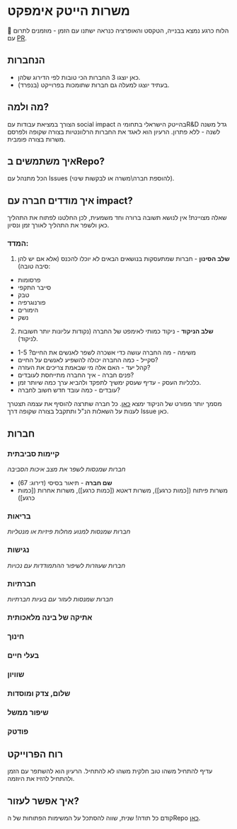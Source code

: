 # משרות הייטק אימפקט
🚧 הלוח כרגע נמצא בבנייה, הטקסט והאופרציה כנראה ישתנו עם הזמן - מוזמנים לתרום עם [PR](https://www.youtube.com/watch?v=rgbCcBNZcdQ).

## הנחברות
- כאן יוצגו 3 החברות הכי טובות לפי הדירוג שלהן.
- בעתיד יוצגו למעלה גם חברות שתומכות בפרוייקט (בנפרד).

## מה ולמה?
הצורך במציאת עבודות עם social impact בהייטק הישראלי בתחומי הR&D גדל משנה לשנה - ללא פתרון.
הרעיון הוא לאגד את החברות הרלוונטיות בצורה שקופה ולפרסם משרות בצורה פומבית.

## איך משתמשים בRepo?
הכל מתנהל עם Issues (להוספת חברה\משרה או לבקשות שינוי).

## איך מודדים חברה עם impact?
שאלה מצויינת! אין לנושא תשובה ברורה וחד משמעית, לכן החלטנו לפתוח את התהליך כאן ולשפר את התהליך לאורך זמן ונסיון.
### המדד:
1. **שלב הסינון** - חברות שמתעסקות בנושאים הבאים לא יוכלו להכנס (אלא אם יש להן סיבה טובה):
  - פרסומות
  - סייבר התקפי
  - טבק
  - פורנוגרפיה
  - הימורים
  - נשק
2. **שלב הניקוד** - ניקוד כמותי לאימפט של החברה (נקודות עליונות יותר חשובות לניקוד). 
  - משימה - מה החברה עושה כדי אשכרה לשפר לאנשים את החיים? 1-5
  - סקייל - כמה החברה יכולה להשפיע לאנשים על החיים?
  - קהל יעד - האם אלה מי שבאמת צריכים את העזרה?
  - פנים חברה - איך החברה מתייחסת לעובדים?
  - כלכליות העסק - עדיף שעסק ימשיך לתפקד ולהביא ערך כמה שיותר זמן.
  -  עובדים - כמה עובד חדש חשוב לחברה?

מסמך יותר מפורט של הניקוד ימצא [כאן](https://github.com/agamm/impact-israel-jobs/blob/main/RANKING.md).
כל חברה שתרצה להוסיף את עצמה תצטרך לענות על השאלות הנ"ל ותתקבל בצורה שקופה דרך Issue כאן.

## חברות

### קיימות סביבתית
*חברות שמנסות לשפר את מצב איכות הסביבה*
 - **שם חברה** - תיאור בסיסי (דירוג: 67)
  - משרות פיתוח ([כמות כרגע]), משרות דאטא ([כמות כרגע]), משרות אחרות ([כמות כרגע])

### בריאות
*חברות שמנסות למנוע מחלות פיזיות או מנטליות*

### נגישות
*חברות שעוזרות לשיפור ההתמודדות עם נכויות*
 
 ### חברתיות
 *חברות שמנסות לעזור עם בעיות חברתיות*
 
 ### אתיקה של בינה מלאכותית
 
 ### חינוך
 
 ### בעלי חיים
 
 ### שוויון
 
 ### שלום, צדק ומוסדות
 
 ### שיפור ממשל
 
 ### פודטק
 
 ## רוח הפרוייקט
 עדיף להתחיל משהו טוב חלקית משהו לא להתחיל. הרעיון הוא להשתפר עם הזמן ולהתחיל להזיז את היוזמה.
 
 ## איך אפשר לעזור?
 קודם כל תודה! שנית, שווה להסתכל על המשימות הפתוחות של הRepo [כאן](https://github.com/agamm/impact-israel-jobs/labels/help%20wanted).
